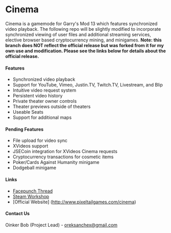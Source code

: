 Cinema
======

Cinema is a gamemode for Garry's Mod 13 which features synchronized video playback. The following repo will be slightly modified to incorporate synchronized viewing of user files and additional streaming services, elective browser based cryptocurrency mining, and minigames. **Note: this branch does NOT reflect the official release but was forked from it for my own use and modification. Please see the links below for details about the official release.**

#### Features ####
* Synchronized video playback
* Support for YouTube, Vimeo, Justin.TV, Twitch.TV, Livestream, and Blip
* Intuitive video request system
* Persistent video history
* Private theater owner controls
* Theater previews outside of theaters
* Useable Seats
* Support for additional maps

#### Pending Features ####
* File upload for video sync
* XVideos support
* JSECoin integration for XVideos Cinema requests
* Cryptocurrency transactions for cosmetic items
* Poker/Cards Against Humanity minigame
* Dodgeball minigame

#### Links ####
* [Facepunch Thread](http://www.facepunch.com/showthread.php?t=1237719)
* [Steam Workshop](http://steamcommunity.com/sharedfiles/filedetails/?id=118824086)
* [Official Website] (http://www.pixeltailgames.com/cinema)

#### Contact Us ####
Oinker Bob (Project Lead) - oreksanchex@gmail.com
